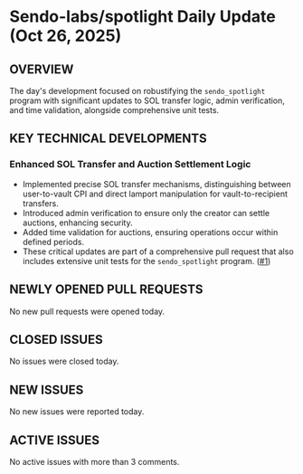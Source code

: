 # Sendo-labs/spotlight Daily Update (Oct 26, 2025)
## OVERVIEW 
The day's development focused on robustifying the `sendo_spotlight` program with significant updates to SOL transfer logic, admin verification, and time validation, alongside comprehensive unit tests.

## KEY TECHNICAL DEVELOPMENTS

### Enhanced SOL Transfer and Auction Settlement Logic
- Implemented precise SOL transfer mechanisms, distinguishing between user-to-vault CPI and direct lamport manipulation for vault-to-recipient transfers.
- Introduced admin verification to ensure only the creator can settle auctions, enhancing security.
- Added time validation for auctions, ensuring operations occur within defined periods.
- These critical updates are part of a comprehensive pull request that also includes extensive unit tests for the `sendo_spotlight` program. ([#1](https://github.com/Sendo-labs/spotlight/pull/1))

## NEWLY OPENED PULL REQUESTS
No new pull requests were opened today.

## CLOSED ISSUES
No issues were closed today.

## NEW ISSUES
No new issues were reported today.

## ACTIVE ISSUES
No active issues with more than 3 comments.